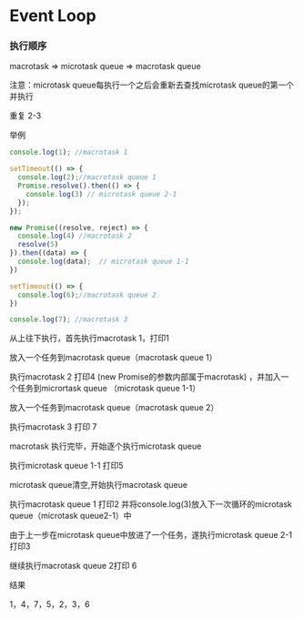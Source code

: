 # Event Loop

### 执行顺序

 macrotask =&gt; microtask queue =&gt; macrotask queue 

注意：microtask queue每执行一个之后会重新去查找microtask queue的第一个并执行

重复 2-3

举例

```javascript
console.log(1); //macrotask 1  

setTimeout(() => {
  console.log(2);//macrotask queue 1
  Promise.resolve().then(() => {
    console.log(3) // microtask queue 2-1
  });
});

new Promise((resolve, reject) => {
  console.log(4) //macrotask 2
  resolve(5)
}).then((data) => {
  console.log(data);  // microtask queue 1-1
})

setTimeout(() => {
  console.log(6);//macrotask queue 2
})

console.log(7); //macrotask 3

```

从上往下执行，首先执行macrotask 1，打印1

放入一个任务到macrotask queue（macrotask queue 1）

执行macrotask 2 打印4 \(new Promise的参数内部属于macrotask\) ，并加入一个任务到micrortask queue （microtask queue 1-1）

放入一个任务到macrotask queue（macrotask queue 2）

执行macrotask 3 打印 7 

macrotask 执行完毕，开始逐个执行microtask queue

执行microtask queue 1-1 打印5

microtask queue清空,开始执行macrotask queue

执行macrotask queue 1 打印2 并将console.log\(3\)放入下一次循环的microtask queue（microtask queue2-1）中

由于上一步在microtask queue中放进了一个任务，遂执行microtask queue 2-1 打印3

继续执行macrotask queue 2打印 6

结果

1，4，7，5，2，3，6



